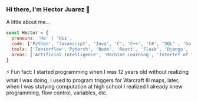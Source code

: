 ### Hi there, I'm Hector Juarez 👋

<!--
**HectorJuarezL/HectorJuarezL** is a ✨ _special_ ✨ repository because its `README.md` (this file) appears on your GitHub profile.

Here are some ideas to get you started:

- 🔭 I’m currently working on ...
- 🌱 I’m currently learning ...
- 👯 I’m looking to collaborate on ...
- 🤔 I’m looking for help with ...
- 💬 Ask me about ...
- 📫 How to reach me: ...
- 😄 Pronouns: ...
- ⚡ Fun fact: ...
-->

 A little about me...  

```javascript
const Hector = {
  pronouns: 'He' | 'His',
  code: ['Python', 'Javascript', 'Java', 'C', 'C++', 'C#', 'SQL' , 'Go', 'Matlab', 'PHP', 'HTML', 'CSS' , 'Julia', 'R'], 
  tools: ['Tensorflow','Pytorch', 'Node', 'React', 'Flask', 'Django',  'Mongo', 'GCP', 'Snowflake'],
  areas: ['Artificial Intelligence', 'Machine Learning', 'Intertef of Things', 'Cloud', 'Data'],
}
```

⚡ Fun fact: I started programming when I was 12 years old without realizing what I was doing, I used to program triggers for Warcraft III maps, later, when I was stutying computation at high school I realized I already knew programming, flow control, variables, etc.
